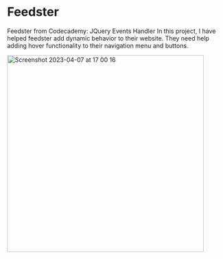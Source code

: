 # Feedster
Feedster from Codecademy: JQuery Events Handler
In this project, I have helped feedster add dynamic behavior to their website. They need help adding hover functionality to their navigation menu and buttons.

<img width="458" alt="Screenshot 2023-04-07 at 17 00 16" src="https://user-images.githubusercontent.com/124717752/230639738-b9f85ff5-6d14-4afc-9b88-200bb175aef0.png">
